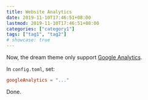 ```yaml
---
title: Website Analytics
date: 2019-11-10T17:46:51+08:00
lastmod: 2019-11-10T17:46:51+08:00
categories: ["category1"]
tags: ["tag1", "tag2"]
# showcase: true
---
```


Now, the dream theme only support [Google Analytics](https://www.google.com/analytics/).

In `config.toml`, set:

```toml
googleAnalytics = "..."
```

Done.
